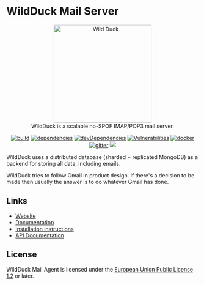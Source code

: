 # WildDuck Mail Server

<p align="center">
  <a href="https://wildduck.email" target="blank"><img src="./graphics/wildduck-type.svg" width="256" alt="Wild Duck" /></a>
  <br />
  WildDuck is a scalable no-SPOF IMAP/POP3 mail server.
</p>

<p align="center">
  <a href="https://travis-ci.org/github/nodemailer/wildduck" target="_blank"><img src="https://img.shields.io/travis/nodemailer/wildduck" alt="build" /></a>
  <a href="https://david-dm.org/nodemailer/wildduck" target="_blank"><img src="https://img.shields.io/david/nodemailer/wildduck" alt="dependencies" /></a>
  <a href="https://david-dm.org/nodemailer/wildduck?type=dev" target="_blank"><img src="https://img.shields.io/david/dev/nodemailer/wildduck?label=devDependencies" alt="devDependencies" /></a>
  <a href="https://snyk.io/test/github/nodemailer/wildduck" target="_blank"><img src="https://img.shields.io/snyk/vulnerabilities/github/nodemailer/wildduck" alt="Vulnerabilities" /></a>
  <a href="https://hub.docker.com/r/nodemailer/wildduck" target="_blank"><img src="https://img.shields.io/docker/image-size/nodemailer/wildduck?label=docker%20image" alt="docker" /></a>
  <a href="https://gitter.im/nodemailer/wildduck" target="_blank"><img src="https://img.shields.io/gitter/room/nodemailer/wildduck?color=orange" alt="gitter" /></a>
  <a href="https://docs.wildduck.email/api/openapi.yml"><img src="https://img.shields.io/swagger/valid/3.0?specUrl=https%3A%2F%2Fdocs.wildduck.email%2Fapi%2Fopenapi.yml"></a>
</p>

WildDuck uses a distributed database (sharded + replicated MongoDB) as a backend for storing all data, including emails.

WildDuck tries to follow Gmail in product design. If there's a decision to be made then usually the answer is to do whatever Gmail has done.

## Links

- [Website](https://wildduck.email)
- [Documentation](https://docs.wildduck.email)
- [Installation instructions](https://docs.wildduck.email/#/general/install)
- [API Documentation](https://docs.wildduck.email/api)

## License

WildDuck Mail Agent is licensed under the [European Union Public License 1.2](https://joinup.ec.europa.eu/collection/eupl/eupl-text-eupl-12) or later.
